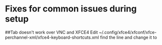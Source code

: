 # Fixes for common issues during setup

##Tab doesn't work over VNC and XFCE4
Edit
~/.config/xfce4/xfconf/xfce-perchannel-xml/xfce4-keyboard-shortcuts.xml
find the line 
<property name="&lt;Super&gt;Tab" type="string" value="switch_window_key"/>
and change it to 
<property name="&lt;Super&gt;Tab" type="empty"/>

